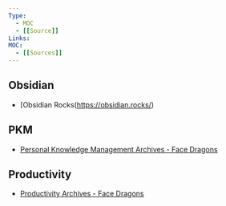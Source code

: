 ```yaml
---
Type: 
  - MOC
  - [[Source]]
Links: 
MOC: 
  - [[Sources]]
---
```


## Obsidian

- [Obsidian Rocks(https://obsidian.rocks/)

## PKM

- [Personal Knowledge Management Archives - Face Dragons](https://facedragons.com/tag/pkm/)

## Productivity

- [Productivity Archives - Face Dragons](https://facedragons.com/category/productivity/)